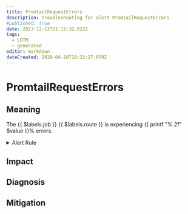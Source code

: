 ```yaml
---
title: PromtailRequestErrors
description: Troubleshooting for alert PromtailRequestErrors
#published: true
date: 2023-12-12T21:12:32.022Z
tags: 
  - LGTM
  - generated
editor: markdown
dateCreated: 2020-04-10T18:32:27.079Z
---
```


# PromtailRequestErrors

## Meaning
[//]: # "Short paragraph that explains what the alert means"
The {{ $labels.job }} {{ $labels.route }} is experiencing {{ printf "%.2f" $value }}% errors.

<details>
  <summary>Alert Rule</summary>

{{% rule "promtail/promtail-internal.yml" "PromtailRequestErrors" %}}

{{% comment %}}

```yaml
alert: PromtailRequestErrors
expr: 100 * sum(rate(promtail_request_duration_seconds_count{status_code=~"5..|failed"}[1m])) by (namespace, job, route, instance) / sum(rate(promtail_request_duration_seconds_count[1m])) by (namespace, job, route, instance) > 10
for: 5m
labels:
    severity: critical
annotations:
    summary: Promtail request errors (instance {{ $labels.instance }})
    description: |-
        The {{ $labels.job }} {{ $labels.route }} is experiencing {{ printf "%.2f" $value }}% errors.
          VALUE = {{ $value }}
          LABELS = {{ $labels }}
    runbook: https://github.com/srerun/prometheus-alerts/blob/main/content/runbooks/promtail-internal/PromtailRequestErrors.md

```

{{% /comment %}}

</details>


## Impact
[//]: # "What could / will happen if the alert is not addressed"



## Diagnosis
[//]: # "Steps to take to identify the cause of the problem"



## Mitigation
[//]: # "The steps necessary to resolve the alert"
